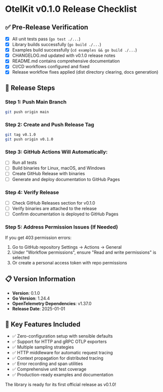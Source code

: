 # OtelKit v0.1.0 Release Checklist

## ✅ Pre-Release Verification

- [x] All unit tests pass (`go test ./...`)
- [x] Library builds successfully (`go build ./...`)
- [x] Examples build successfully (`cd examples && go build ./...`)
- [x] CHANGELOG.md updated with v0.1.0 release notes
- [x] README.md contains comprehensive documentation
- [x] CI/CD workflows configured and fixed
- [x] Release workflow fixes applied (dist directory clearing, docs generation)

## 🚀 Release Steps

### Step 1: Push Main Branch
```bash
git push origin main
```

### Step 2: Create and Push Release Tag
```bash
git tag v0.1.0
git push origin v0.1.0
```

### Step 3: GitHub Actions Will Automatically:
- [ ] Run all tests
- [ ] Build binaries for Linux, macOS, and Windows
- [ ] Create GitHub Release with binaries
- [ ] Generate and deploy documentation to GitHub Pages

### Step 4: Verify Release
- [ ] Check GitHub Releases section for v0.1.0
- [ ] Verify binaries are attached to the release
- [ ] Confirm documentation is deployed to GitHub Pages

### Step 5: Address Permission Issues (If Needed)
If you get 403 permission errors:
1. Go to GitHub repository Settings → Actions → General
2. Under "Workflow permissions", ensure "Read and write permissions" is selected
3. Or create a personal access token with repo permissions

## 📋 Version Information

- **Version**: 0.1.0
- **Go Version**: 1.24.4
- **OpenTelemetry Dependencies**: v1.37.0
- **Release Date**: 2025-01-01

## 🔧 Key Features Included

- ✅ Zero-configuration setup with sensible defaults
- ✅ Support for HTTP and gRPC OTLP exporters  
- ✅ Multiple sampling strategies
- ✅ HTTP middleware for automatic request tracing
- ✅ Context propagation for distributed tracing
- ✅ Error recording and span utilities
- ✅ Comprehensive unit test coverage
- ✅ Production-ready examples and documentation

The library is ready for its first official release as v0.1.0!
